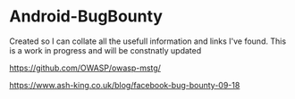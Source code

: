 # Android-BugBounty
Created so I can collate all the usefull information and links I've found. 
This is a work in progress and will be constnatly updated

https://github.com/OWASP/owasp-mstg/

https://www.ash-king.co.uk/blog/facebook-bug-bounty-09-18
